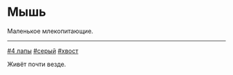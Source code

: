 # Мышь

Маленькое млекопитающие.

---
[\#4 лапы](./meta_4_lapy.md)
[\#серый](./meta_seryy.md)
[\#хвост](./meta_hvost.md)

Живёт почти везде.
